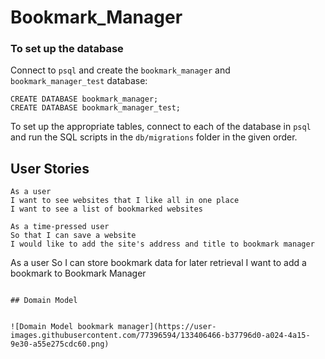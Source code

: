 # Bookmark_Manager

### To set up the database

Connect to `psql` and create the `bookmark_manager` and `bookmark_manager_test` database:

```
CREATE DATABASE bookmark_manager;
CREATE DATABASE bookmark_manager_test;
```

To set up the appropriate tables, 
connect to each of the database in `psql` and run the SQL scripts in the `db/migrations` folder in the given order.

## User Stories

```
As a user
I want to see websites that I like all in one place
I want to see a list of bookmarked websites

As a time-pressed user
So that I can save a website
I would like to add the site's address and title to bookmark manager
```
As a user
So I can store bookmark data for later retrieval
I want to add a bookmark to Bookmark Manager
```

## Domain Model


![Domain Model bookmark manager](https://user-images.githubusercontent.com/77396594/133406466-b37796d0-a024-4a15-9e30-a55e275cdc60.png)

